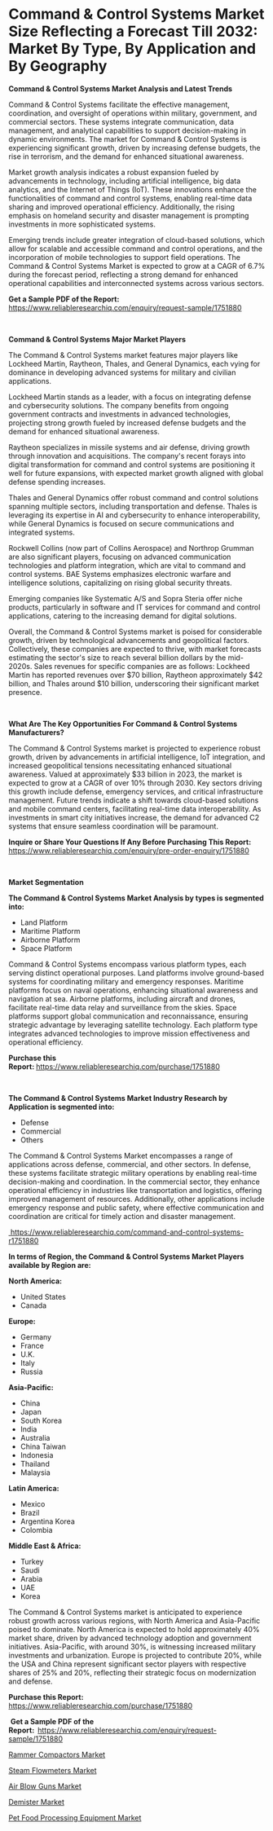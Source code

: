 <p><h1>Command & Control Systems Market Size Reflecting a Forecast Till 2032: Market By Type, By Application and By Geography</h1></p><p><strong>Command & Control Systems Market Analysis and Latest Trends</strong></p>
<p><p>Command & Control Systems facilitate the effective management, coordination, and oversight of operations within military, government, and commercial sectors. These systems integrate communication, data management, and analytical capabilities to support decision-making in dynamic environments. The market for Command & Control Systems is experiencing significant growth, driven by increasing defense budgets, the rise in terrorism, and the demand for enhanced situational awareness.</p><p>Market growth analysis indicates a robust expansion fueled by advancements in technology, including artificial intelligence, big data analytics, and the Internet of Things (IoT). These innovations enhance the functionalities of command and control systems, enabling real-time data sharing and improved operational efficiency. Additionally, the rising emphasis on homeland security and disaster management is prompting investments in more sophisticated systems.</p><p>Emerging trends include greater integration of cloud-based solutions, which allow for scalable and accessible command and control operations, and the incorporation of mobile technologies to support field operations. The Command & Control Systems Market is expected to grow at a CAGR of 6.7% during the forecast period, reflecting a strong demand for enhanced operational capabilities and interconnected systems across various sectors.</p></p>
<p><strong>Get a Sample PDF of the Report:&nbsp;</strong> <a href="https://www.reliableresearchiq.com/enquiry/request-sample/1751880?utm_campaign=104&utm_medium=2&utm_source=Github&utm_content=ia&utm_term=19022025&utm_id=command-control-systems">https://www.reliableresearchiq.com/enquiry/request-sample/1751880</a></p>
<p>&nbsp;</p>
<p><strong>Command & Control Systems Major Market Players</strong></p>
<p><p>The Command & Control Systems market features major players like Lockheed Martin, Raytheon, Thales, and General Dynamics, each vying for dominance in developing advanced systems for military and civilian applications.</p><p>Lockheed Martin stands as a leader, with a focus on integrating defense and cybersecurity solutions. The company benefits from ongoing government contracts and investments in advanced technologies, projecting strong growth fueled by increased defense budgets and the demand for enhanced situational awareness.</p><p>Raytheon specializes in missile systems and air defense, driving growth through innovation and acquisitions. The company's recent forays into digital transformation for command and control systems are positioning it well for future expansions, with expected market growth aligned with global defense spending increases.</p><p>Thales and General Dynamics offer robust command and control solutions spanning multiple sectors, including transportation and defense. Thales is leveraging its expertise in AI and cybersecurity to enhance interoperability, while General Dynamics is focused on secure communications and integrated systems.</p><p>Rockwell Collins (now part of Collins Aerospace) and Northrop Grumman are also significant players, focusing on advanced communication technologies and platform integration, which are vital to command and control systems. BAE Systems emphasizes electronic warfare and intelligence solutions, capitalizing on rising global security threats.</p><p>Emerging companies like Systematic A/S and Sopra Steria offer niche products, particularly in software and IT services for command and control applications, catering to the increasing demand for digital solutions.</p><p>Overall, the Command & Control Systems market is poised for considerable growth, driven by technological advancements and geopolitical factors. Collectively, these companies are expected to thrive, with market forecasts estimating the sector's size to reach several billion dollars by the mid-2020s. Sales revenues for specific companies are as follows: Lockheed Martin has reported revenues over $70 billion, Raytheon approximately $42 billion, and Thales around $10 billion, underscoring their significant market presence.</p></p>
<p>&nbsp;</p>
<p><strong>What Are The Key Opportunities For Command & Control Systems Manufacturers?</strong></p>
<p><p>The Command & Control Systems market is projected to experience robust growth, driven by advancements in artificial intelligence, IoT integration, and increased geopolitical tensions necessitating enhanced situational awareness. Valued at approximately $33 billion in 2023, the market is expected to grow at a CAGR of over 10% through 2030. Key sectors driving this growth include defense, emergency services, and critical infrastructure management. Future trends indicate a shift towards cloud-based solutions and mobile command centers, facilitating real-time data interoperability. As investments in smart city initiatives increase, the demand for advanced C2 systems that ensure seamless coordination will be paramount.</p></p>
<p><strong>Inquire or Share Your Questions If Any Before Purchasing This Report:</strong> <a href="https://www.reliableresearchiq.com/enquiry/pre-order-enquiry/1751880?utm_campaign=104&utm_medium=2&utm_source=Github&utm_content=ia&utm_term=19022025&utm_id=command-control-systems">https://www.reliableresearchiq.com/enquiry/pre-order-enquiry/1751880</a></p>
<p>&nbsp;</p>
<p><strong>Market Segmentation</strong></p>
<p><strong>The Command & Control Systems Market Analysis by types is segmented into:</strong></p>
<p><ul><li>Land Platform</li><li>Maritime Platform</li><li>Airborne Platform</li><li>Space Platform</li></ul></p>
<p><p>Command & Control Systems encompass various platform types, each serving distinct operational purposes. Land platforms involve ground-based systems for coordinating military and emergency responses. Maritime platforms focus on naval operations, enhancing situational awareness and navigation at sea. Airborne platforms, including aircraft and drones, facilitate real-time data relay and surveillance from the skies. Space platforms support global communication and reconnaissance, ensuring strategic advantage by leveraging satellite technology. Each platform type integrates advanced technologies to improve mission effectiveness and operational efficiency.</p></p>
<p><strong>Purchase this Report:&nbsp;</strong><a href="https://www.reliableresearchiq.com/purchase/1751880?utm_campaign=104&utm_medium=2&utm_source=Github&utm_content=ia&utm_term=19022025&utm_id=command-control-systems">https://www.reliableresearchiq.com/purchase/1751880</a></p>
<p>&nbsp;</p>
<p><strong>The Command & Control Systems Market Industry Research by Application is segmented into:</strong></p>
<p><ul><li>Defense</li><li>Commercial</li><li>Others</li></ul></p>
<p><p>The Command & Control Systems Market encompasses a range of applications across defense, commercial, and other sectors. In defense, these systems facilitate strategic military operations by enabling real-time decision-making and coordination. In the commercial sector, they enhance operational efficiency in industries like transportation and logistics, offering improved management of resources. Additionally, other applications include emergency response and public safety, where effective communication and coordination are critical for timely action and disaster management.</p></p>
<p><a href="https://www.reliableresearchiq.com/command-and-control-systems-r1751880?utm_campaign=104&utm_medium=2&utm_source=Github&utm_content=ia&utm_term=19022025&utm_id=command-control-systems">&nbsp;https://www.reliableresearchiq.com/command-and-control-systems-r1751880</a></p>
<p><strong>In terms of Region, the Command & Control Systems Market Players available by Region are:</strong></p>
<p>
    <p> <strong> North America: </strong>
        <ul>
            <li>United States</li>
            <li>Canada</li>
        </ul>
        </p> 
    <p> <strong> Europe: </strong>
        <ul>
            <li>Germany</li>
            <li>France</li>
            <li>U.K.</li>
            <li>Italy</li>
            <li>Russia</li>
        </ul>
        </p> 
    <p> <strong> Asia-Pacific: </strong>
        <ul>
            <li>China</li>
            <li>Japan</li>
            <li>South Korea</li>
            <li>India</li>
            <li>Australia</li>
            <li>China Taiwan</li>
            <li>Indonesia</li>
            <li>Thailand</li>
            <li>Malaysia</li>
        </ul>
        </p> 
    <p> <strong> Latin America: </strong>
        <ul>
            <li>Mexico</li>
            <li>Brazil</li>
            <li>Argentina Korea</li>
            <li>Colombia</li>
        </ul>
        </p> 
    <p> <strong> Middle East & Africa: </strong>
        <ul>
            <li>Turkey</li>
            <li>Saudi</li>
            <li>Arabia</li>
            <li>UAE</li>
            <li>Korea</li>
        </ul>
    </p>
    </p>
<p><p>The Command & Control Systems market is anticipated to experience robust growth across various regions, with North America and Asia-Pacific poised to dominate. North America is expected to hold approximately 40% market share, driven by advanced technology adoption and government initiatives. Asia-Pacific, with around 30%, is witnessing increased military investments and urbanization. Europe is projected to contribute 20%, while the USA and China represent significant sector players with respective shares of 25% and 20%, reflecting their strategic focus on modernization and defense.</p></p>
<p><strong>Purchase this Report: </strong><a href="https://www.reliableresearchiq.com/purchase/1751880?utm_campaign=104&utm_medium=2&utm_source=Github&utm_content=ia&utm_term=19022025&utm_id=command-control-systems">https://www.reliableresearchiq.com/purchase/1751880</a></p>
<p>&nbsp;<strong>Get a Sample PDF of the Report:&nbsp;&nbsp;</strong><a href="https://www.reliableresearchiq.com/enquiry/request-sample/1751880?utm_campaign=104&utm_medium=2&utm_source=Github&utm_content=ia&utm_term=19022025&utm_id=command-control-systems">https://www.reliableresearchiq.com/enquiry/request-sample/1751880</a></p>
<p><strong></strong></p>
<p><p><a href="https://github.com/wyettillesr4/Market-Research-Report-List-1/blob/main/rammer-compactors-market.md?utm_campaign=104&utm_medium=2&utm_source=Github&utm_content=ia&utm_term=19022025&utm_id=command-control-systems">Rammer Compactors Market</a></p><p><a href="https://github.com/fraryatena85/Market-Research-Report-List-1/blob/main/steam-flowmeters-market.md?utm_campaign=104&utm_medium=2&utm_source=Github&utm_content=ia&utm_term=19022025&utm_id=command-control-systems">Steam Flowmeters Market</a></p><p><a href="https://github.com/alejnaouare/Market-Research-Report-List-1/blob/main/air-blow-guns-market.md?utm_campaign=104&utm_medium=2&utm_source=Github&utm_content=ia&utm_term=19022025&utm_id=command-control-systems">Air Blow Guns Market</a></p><p><a href="https://github.com/sissalgamd/Market-Research-Report-List-1/blob/main/demister-market.md?utm_campaign=104&utm_medium=2&utm_source=Github&utm_content=ia&utm_term=19022025&utm_id=command-control-systems">Demister Market</a></p><p><a href="https://github.com/jolinolooman/Market-Research-Report-List-1/blob/main/pet-food-processing-equipment-market.md?utm_campaign=104&utm_medium=2&utm_source=Github&utm_content=ia&utm_term=19022025&utm_id=command-control-systems">Pet Food Processing Equipment Market</a></p></p>
